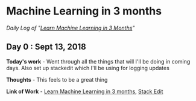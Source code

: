 # Machine Learning in 3 months

*Daily Log of "[Learn Machine Learning in 3 Months](https://www.youtube.com/watch?v=Cr6VqTRO1v0&feature=youtu.be)"*

## Day 0 : Sept 13, 2018
**Today's work** - Went through all the things that will I'll be doing in coming days. Also set up stackedit which I'll be using for logging updates

**Thoughts** - This feels to be a great thing

**Link of Work** - [Learn Machine Learning in 3 months](https://www.youtube.com/watch?v=Cr6VqTRO1v0&feature=youtu.be), [Stack Edit](https://stackedit.io/)
<!--stackedit_data:
eyJoaXN0b3J5IjpbLTY0Mjg3NTc4Nyw4Nzc3NTE1NTZdfQ==
-->